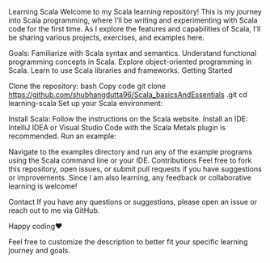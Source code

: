 Learning Scala
Welcome to my Scala learning repository! This is my journey into Scala programming, where I’ll be writing and experimenting with Scala code for the first time. As I explore the features and capabilities of Scala, I’ll be sharing various projects, exercises, and examples here.

Goals:
Familiarize with Scala syntax and semantics.
Understand functional programming concepts in Scala.
Explore object-oriented programming in Scala.
Learn to use Scala libraries and frameworks.
Getting Started

Clone the repository:
bash
Copy code
git clone https://github.com/shubhangdutta96/Scala_basicsAndEssentials
.git
cd learning-scala
Set up your Scala environment:

Install Scala: Follow the instructions on the Scala website.
Install an IDE: IntelliJ IDEA or Visual Studio Code with the Scala Metals plugin is recommended.
Run an example:

Navigate to the examples directory and run any of the example programs using the Scala command line or your IDE.
Contributions
Feel free to fork this repository, open issues, or submit pull requests if you have suggestions or improvements. Since I am also learning, any feedback or collaborative learning is welcome!

Contact
If you have any questions or suggestions, please open an issue or reach out to me via GitHub.

Happy coding❤️

Feel free to customize the description to better fit your specific learning journey and goals.
